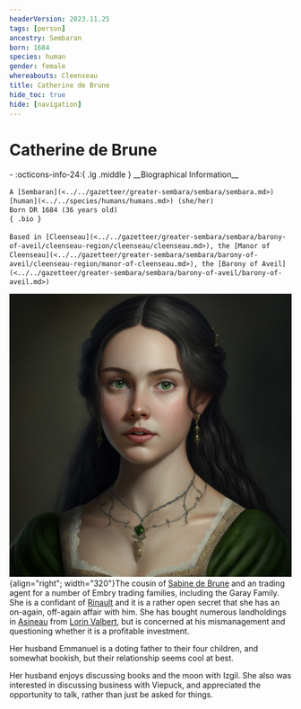 ```yaml
---
headerVersion: 2023.11.25
tags: [person]
ancestry: Sembaran
born: 1684
species: human
gender: female
whereabouts: Cleenseau
title: Catherine de Brune
hide_toc: true
hide: [navigation]
---
```

# Catherine de Brune
<div class="grid cards ext-narrow-margin ext-one-column" markdown>
- :octicons-info-24:{ .lg .middle } __Biographical Information__

    A [Sembaran](<../../gazetteer/greater-sembara/sembara/sembara.md>) [human](<../../species/humans/humans.md>) (she/her)  
    Born DR 1684 (36 years old)  
    { .bio }

    Based in [Cleenseau](<../../gazetteer/greater-sembara/sembara/barony-of-aveil/cleenseau-region/cleenseau/cleenseau.md>), the [Manor of Cleenseau](<../../gazetteer/greater-sembara/sembara/barony-of-aveil/cleenseau-region/manor-of-cleenseau.md>), the [Barony of Aveil](<../../gazetteer/greater-sembara/sembara/barony-of-aveil/barony-of-aveil.md>)
</div>


![Catherine De Brune](../../assets/catherine-de-brune.png){align="right"; width="320"}The cousin of [Sabine de Brune](<./sabine-de-brune.md>) and an trading agent for a number of Embry trading families, including the Garay Family. She is a confidant of [Rinault](<./rinault-essford.md>) and it is a rather open secret that she has an on-again, off-again affair with him. She has bought numerous landholdings in [Asineau](<../../gazetteer/greater-sembara/sembara/barony-of-aveil/cleenseau-region/asineau.md>) from [Lorin Valbert](<./lorin-valbert.md>), but is concerned at his mismanagement and questioning whether it is a profitable investment.

Her husband Emmanuel is a doting father to their four children, and somewhat bookish, but their relationship seems cool at best.


Her husband enjoys discussing books and the moon with Izgil. She also was interested in discussing business with Viepuck, and appreciated the opportunity to talk, rather than just be asked for things.

